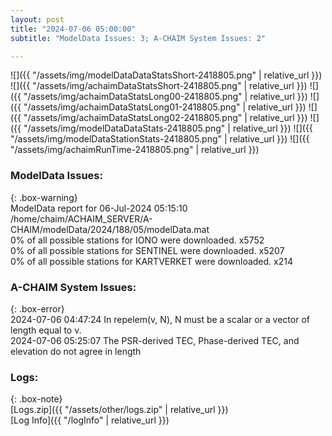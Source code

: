 ```yaml
---
layout: post
title: "2024-07-06 05:00:00"
subtitle: "ModelData Issues: 3; A-CHAIM System Issues: 2"

---
```


![]({{ "/assets/img/modelDataDataStatsShort-2418805.png" | relative_url }})
![]({{ "/assets/img/achaimDataStatsShort-2418805.png" | relative_url }})
![]({{ "/assets/img/achaimDataStatsLong00-2418805.png" | relative_url }})
![]({{ "/assets/img/achaimDataStatsLong01-2418805.png" | relative_url }})
![]({{ "/assets/img/achaimDataStatsLong02-2418805.png" | relative_url }})
![]({{ "/assets/img/modelDataDataStats-2418805.png" | relative_url }})
![]({{ "/assets/img/modelDataStationStats-2418805.png" | relative_url }})
![]({{ "/assets/img/achaimRunTime-2418805.png" | relative_url }})


### ModelData Issues:  
  
{: .box-warning}  
 ModelData report for 06-Jul-2024 05:15:10   
 /home/chaim/ACHAIM_SERVER/A-CHAIM/modelData/2024/188/05/modelData.mat   
 0% of all possible stations for IONO were downloaded. x5752   
 0% of all possible stations for SENTINEL were downloaded. x5207   
 0% of all possible stations for KARTVERKET were downloaded. x214   
  
### A-CHAIM System Issues:  
  
{: .box-error}  
2024-07-06 04:47:24 In repelem(v, N), N must be a scalar or a vector of length equal to v.  
2024-07-06 05:25:07 The PSR-derived TEC, Phase-derived TEC, and elevation do not agree in length  

### Logs:  
  
{: .box-note}  
[Logs.zip]({{ "/assets/other/logs.zip" | relative_url }})  
[Log Info]({{ "/logInfo" | relative_url }})  

